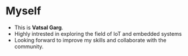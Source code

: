 # Myself

 * This is **Vatsal Garg**.
 * Highly intrested in exploring the field of IoT and embedded systems
 * Looking forward to improve my skills and collaborate with the community.
